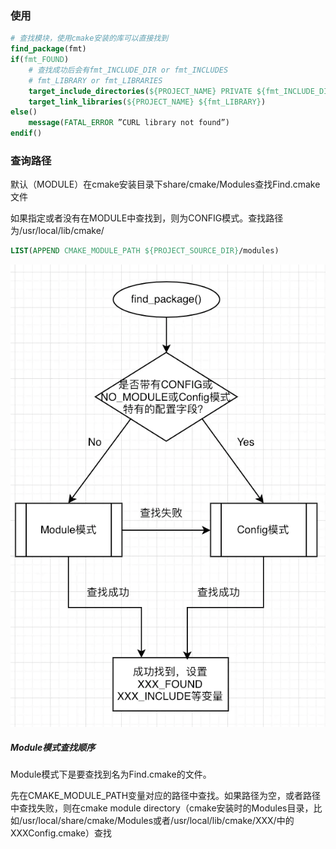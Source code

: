### 使用

```cmake
# 查找模块，使用cmake安装的库可以直接找到
find_package(fmt)
if(fmt_FOUND)
	# 查找成功后会有fmt_INCLUDE_DIR or fmt_INCLUDES
	# fmt_LIBRARY or fmt_LIBRARIES
    target_include_directories(${PROJECT_NAME} PRIVATE ${fmt_INCLUDE_DIR})
    target_link_libraries(${PROJECT_NAME} ${fmt_LIBRARY})
else()
    message(FATAL_ERROR ”CURL library not found”)
endif()
```



### 查询路径

默认（MODULE）在cmake安装目录下share/cmake/Modules查找Find<LibaryName>.cmake文件

如果指定或者没有在MODULE中查找到，则为CONFIG模式。查找路径为/usr/local/lib/cmake/<LibraryName>
```cmake
LIST(APPEND CMAKE_MODULE_PATH ${PROJECT_SOURCE_DIR}/modules)
```









































![img](image/a1a133f7-7ba1-4cd5-b00f-5da21b92884c.png)



##### **Module模式查找顺序**

Module模式下是要查找到名为Find.cmake的文件。

先在CMAKE_MODULE_PATH变量对应的路径中查找。如果路径为空，或者路径中查找失败，则在cmake module directory（cmake安装时的Modules目录，比如/usr/local/share/cmake/Modules或者/usr/local/lib/cmake/XXX/中的XXXConfig.cmake）查找

